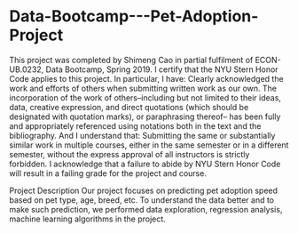 # Data-Bootcamp---Pet-Adoption-Project

This project was completed by Shimeng Cao in partial fulfilment of ECON-UB.0232,
Data Bootcamp, Spring 2019. I certify that the NYU Stern Honor Code applies to this project.
In particular, I have:
Clearly acknowledged the work and efforts of others when submitting written work as our own.
The incorporation of the work of others–including but not limited to their ideas, data, creative
expression, and direct quotations (which should be designated with quotation marks), or paraphrasing thereof– has been fully and appropriately referenced using notations both in the text
and the bibliography.
And I understand that:
Submitting the same or substantially similar work in multiple courses, either in the same semester
or in a different semester, without the express approval of all instructors is strictly forbidden.
I acknowledge that a failure to abide by NYU Stern Honor Code will result in a failing grade for
the project and course.

Project Description
Our project focuses on predicting pet adoption speed based on pet type, age, breed, etc. To understand 
the data better and to make such prediction, we performed data exploration, regression analysis,  
machine learning algorithms in the project.

